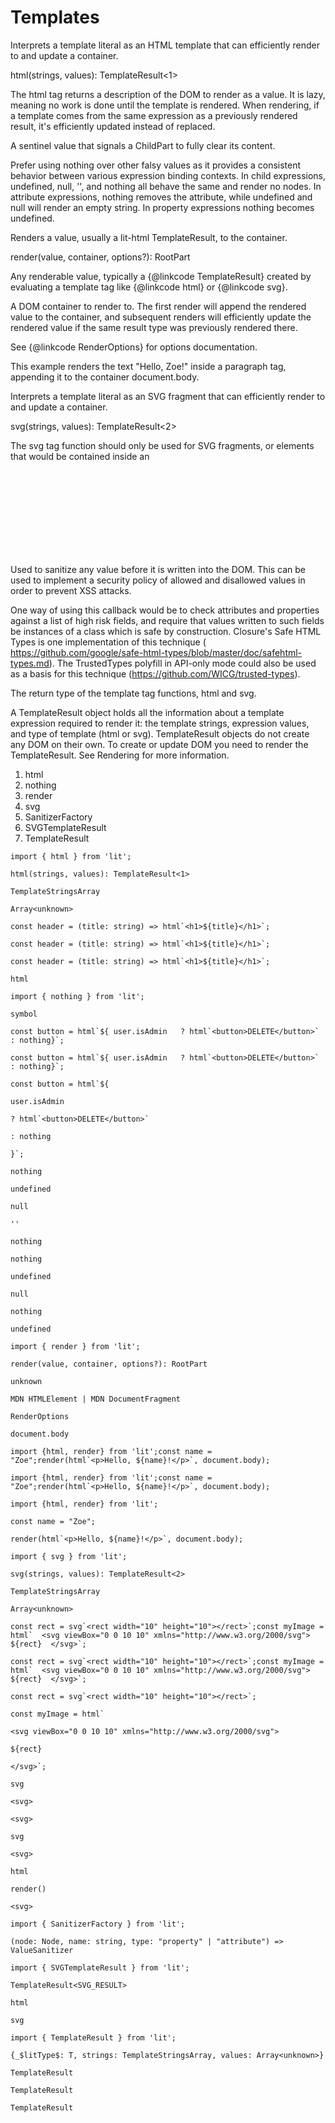 # Templates

Interprets a template literal as an HTML template that can efficiently render to and update a container.

html(strings, values): TemplateResult<1>

The html tag returns a description of the DOM to render as a value. It is lazy, meaning no work is done until the template is rendered. When rendering, if a template comes from the same expression as a previously rendered result, it's efficiently updated instead of replaced.

A sentinel value that signals a ChildPart to fully clear its content.

Prefer using nothing over other falsy values as it provides a consistent behavior between various expression binding contexts. In child expressions, undefined, null, '', and nothing all behave the same and render no nodes. In attribute expressions, nothing removes the attribute, while undefined and null will render an empty string. In property expressions nothing becomes undefined.

Renders a value, usually a lit-html TemplateResult, to the container.

render(value, container, options?): RootPart

Any renderable value, typically a {@linkcode TemplateResult} created by evaluating a template tag like {@linkcode html} or {@linkcode svg}.

A DOM container to render to. The first render will append the rendered value to the container, and subsequent renders will efficiently update the rendered value if the same result type was previously rendered there.

See {@linkcode RenderOptions} for options documentation.

This example renders the text "Hello, Zoe!" inside a paragraph tag, appending it to the container document.body.

Interprets a template literal as an SVG fragment that can efficiently render to and update a container.

svg(strings, values): TemplateResult<2>

The svg tag function should only be used for SVG fragments, or elements that would be contained inside an <svg> HTML element. A common error is placing an <svg> element in a template tagged with the svg tag function. The <svg> element is an HTML element and should be used within a template tagged with the html tag function. In LitElement usage, it's invalid to return an SVG fragment from the render() method, as the SVG fragment will be contained within the element's shadow root and thus cannot be used within an <svg> HTML element.

Used to sanitize any value before it is written into the DOM. This can be used to implement a security policy of allowed and disallowed values in order to prevent XSS attacks.

One way of using this callback would be to check attributes and properties against a list of high risk fields, and require that values written to such fields be instances of a class which is safe by construction. Closure's Safe HTML Types is one implementation of this technique ( https://github.com/google/safe-html-types/blob/master/doc/safehtml-types.md). The TrustedTypes polyfill in API-only mode could also be used as a basis for this technique (https://github.com/WICG/trusted-types).

The return type of the template tag functions, html and svg.

A TemplateResult object holds all the information about a template expression required to render it: the template strings, expression values, and type of template (html or svg). TemplateResult objects do not create any DOM on their own. To create or update DOM you need to render the TemplateResult. See Rendering for more information.


1. html
2. nothing
3. render
4. svg
5. SanitizerFactory
6. SVGTemplateResult
7. TemplateResult

```
import { html } from 'lit';
```

```
html(strings, values): TemplateResult<1>
```

```
TemplateStringsArray
```

```
Array<unknown>
```

```
const header = (title: string) => html`<h1>${title}</h1>`;
```

```
const header = (title: string) => html`<h1>${title}</h1>`;
```

```
const header = (title: string) => html`<h1>${title}</h1>`;
```

```
html
```

```
import { nothing } from 'lit';
```

```
symbol
```

```
const button = html`${ user.isAdmin   ? html`<button>DELETE</button>`   : nothing}`;
```

```
const button = html`${ user.isAdmin   ? html`<button>DELETE</button>`   : nothing}`;
```

```
const button = html`${
```

```
user.isAdmin
```

```
? html`<button>DELETE</button>`
```

```
: nothing
```

```
}`;
```

```
nothing
```

```
undefined
```

```
null
```

```
''
```

```
nothing
```

```
nothing
```

```
undefined
```

```
null
```

```
nothing
```

```
undefined
```

```
import { render } from 'lit';
```

```
render(value, container, options?): RootPart
```

```
unknown
```

```
MDN HTMLElement | MDN DocumentFragment
```

```
RenderOptions
```

```
document.body
```

```
import {html, render} from 'lit';const name = "Zoe";render(html`<p>Hello, ${name}!</p>`, document.body);
```

```
import {html, render} from 'lit';const name = "Zoe";render(html`<p>Hello, ${name}!</p>`, document.body);
```

```
import {html, render} from 'lit';
```

```
const name = "Zoe";
```

```
render(html`<p>Hello, ${name}!</p>`, document.body);
```

```
import { svg } from 'lit';
```

```
svg(strings, values): TemplateResult<2>
```

```
TemplateStringsArray
```

```
Array<unknown>
```

```
const rect = svg`<rect width="10" height="10"></rect>`;const myImage = html`  <svg viewBox="0 0 10 10" xmlns="http://www.w3.org/2000/svg">    ${rect}  </svg>`;
```

```
const rect = svg`<rect width="10" height="10"></rect>`;const myImage = html`  <svg viewBox="0 0 10 10" xmlns="http://www.w3.org/2000/svg">    ${rect}  </svg>`;
```

```
const rect = svg`<rect width="10" height="10"></rect>`;
```

```
const myImage = html`
```

```
<svg viewBox="0 0 10 10" xmlns="http://www.w3.org/2000/svg">
```

```
${rect}
```

```
</svg>`;
```

```
svg
```

```
<svg>
```

```
<svg>
```

```
svg
```

```
<svg>
```

```
html
```

```
render()
```

```
<svg>
```

```
import { SanitizerFactory } from 'lit';
```

```
(node: Node, name: string, type: "property" | "attribute") => ValueSanitizer
```

```
import { SVGTemplateResult } from 'lit';
```

```
TemplateResult<SVG_RESULT>
```

```
html
```

```
svg
```

```
import { TemplateResult } from 'lit';
```

```
{_$litType$: T, strings: TemplateStringsArray, values: Array<unknown>}
```

```
TemplateResult
```

```
TemplateResult
```

```
TemplateResult
```

